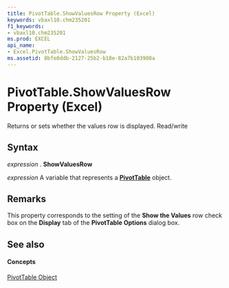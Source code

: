 ```yaml
---
title: PivotTable.ShowValuesRow Property (Excel)
keywords: vbaxl10.chm235201
f1_keywords:
- vbaxl10.chm235201
ms.prod: EXCEL
api_name:
- Excel.PivotTable.ShowValuesRow
ms.assetid: 8bfe8ddb-2127-25b2-b18e-82a7b103908a
---
```



# PivotTable.ShowValuesRow Property (Excel)

Returns or sets whether the values row is displayed. Read/write


## Syntax

 _expression_ . **ShowValuesRow**

 _expression_ A variable that represents a **[PivotTable](pivottable-object-excel.md)** object.


## Remarks

This property corresponds to the setting of the  **Show the Values** row check box on the **Display** tab of the **PivotTable Options** dialog box.


## See also


#### Concepts


[PivotTable Object](pivottable-object-excel.md)

